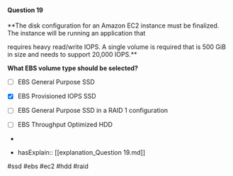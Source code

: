 #### Question  19


**The disk configuration for an Amazon EC2 instance must be finalized. The instance will be running an application that

requires heavy read/write IOPS. A single volume is required that is 500 GiB in size and needs to support 20,000 IOPS.**


**What EBS volume type should be selected?**


- [ ] EBS General Purpose SSD


- [x] EBS Provisioned IOPS SSD


- [ ] EBS General Purpose SSD in a RAID 1 configuration


- [ ] EBS Throughput Optimized HDD


*

- hasExplain:: [[explanation_Question  19.md]]

#ssd #ebs #ec2 #hdd #raid 